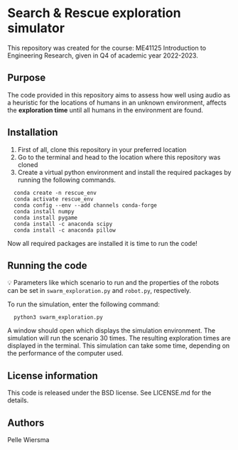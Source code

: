 # Search & Rescue exploration simulator

This repository was created for the course: ME41125 Introduction to Engineering Research, given in Q4 of academic year 2022-2023.

## Purpose
The code provided in this repository aims to assess how well using audio as a heuristic for the locations of humans in an unknown environment, affects the **exploration time** until all humans in the environment are found.

## Installation

1. First of all, clone this repository in your preferred location
2. Go to the terminal and head to the location where this repository was cloned
3. Create a virtual python environment and install the required packages by running the following commands.
```console
  conda create -n rescue_env
  conda activate rescue_env
  conda config --env --add channels conda-forge
  conda install numpy
  conda install pygame
  conda install -c anaconda scipy
  conda install -c anaconda pillow
```
Now all required packages are installed it is time to run the code!

## Running the code
:bulb:
Parameters like which scenario to run and the properties of the robots can be set in `swarm_exploration.py` and `robot.py`, respectively.

To run the simulation, enter the following command:
```console
  python3 swarm_exploration.py
```
A window should open which displays the simulation environment. The simulation will run the scenario 30 times. The resulting exploration times are displayed in the terminal. This simulation can take some time, depending on the performance of the computer used.

## License information
This code is released under the BSD license. See LICENSE.md for the details.

## Authors
Pelle Wiersma


 
